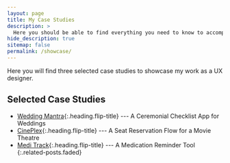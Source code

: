 ```yaml
---
layout: page
title: My Case Studies
description: >
  Here you should be able to find everything you need to know to accomplish the most common tasks when blogging with Hydejack.
hide_description: true
sitemap: false
permalink: /showcase/
---
```


Here you will find three selected case studies to showcase my work as a UX designer.

## Selected Case Studies
* [Wedding Mantra]{:.heading.flip-title} --- A Ceremonial Checklist App for Weddings
* [CinePlex]{:.heading.flip-title} --- A Seat Reservation Flow for a Movie Theatre
* [Medi Track]{:.heading.flip-title} --- A Medication Reminder Tool
{:.related-posts.faded}


[medi track]: medi_track.md
[wedding mantra]: wedding_mantra.md
[cineplex]: cineplex.md
